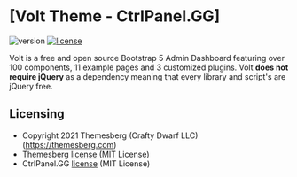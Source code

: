 # [Volt Theme - CtrlPanel.GG]
![version](https://img.shields.io/badge/production_ready-no-blue)
[![license](https://img.shields.io/badge/license-MIT-blue.svg)](LICENSE.md)

Volt is a free and open source Bootstrap 5 Admin Dashboard featuring over 100 components, 11 example pages and 3 customized plugins. Volt **does not require jQuery** as a dependency meaning that every library and script's are jQuery free.

## Licensing

- Copyright 2021 Themesberg (Crafty Dwarf LLC) (https://themesberg.com)
- Themesberg [license](https://themesberg.com/licensing#mit) (MIT License)
- CtrlPanel.GG [license](https://github.com/Ctrlpanel-gg/panel/blob/development/LICENSE) (MIT License)
